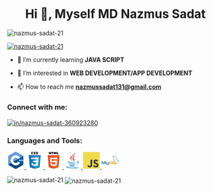 <h1 align="center">Hi 👋, Myself MD Nazmus Sadat</h1>
<p align="left"> <img src="https://komarev.com/ghpvc/?username=nazmus-sadat-21&label=Profile%20views&color=0e75b6&style=flat" alt="nazmus-sadat-21" /> </p>

<p align="left"> <a href="https://github.com/ryo-ma/github-profile-trophy"><img src="https://github-profile-trophy.vercel.app/?username=nazmus-sadat-21" alt="nazmus-sadat-21" /></a> </p>

- 🌱 I’m currently learning **JAVA SCRIPT**

- 👀 I’m interested in **WEB DEVELOPMENT/APP DEVELOPMENT**

- 📫 How to reach me **nazmussadat131@gmail.com**

<h3 align="left">Connect with me:</h3>
<p align="left">
<a href="https://linkedin.com/in/in/nazmus-sadat-360923280" target="blank"><img align="center" src="https://raw.githubusercontent.com/rahuldkjain/github-profile-readme-generator/master/src/images/icons/Social/linked-in-alt.svg" alt="in/nazmus-sadat-360923280" height="30" width="40" /></a>
</p>

<h3 align="left">Languages and Tools:</h3>
<p align="left"> <a href="https://www.w3schools.com/cpp/" target="_blank" rel="noreferrer"> <img src="https://raw.githubusercontent.com/devicons/devicon/master/icons/cplusplus/cplusplus-original.svg" alt="cplusplus" width="40" height="40"/> </a> <a href="https://www.w3schools.com/css/" target="_blank" rel="noreferrer"> <img src="https://raw.githubusercontent.com/devicons/devicon/master/icons/css3/css3-original-wordmark.svg" alt="css3" width="40" height="40"/> </a> <a href="https://www.w3.org/html/" target="_blank" rel="noreferrer"> <img src="https://raw.githubusercontent.com/devicons/devicon/master/icons/html5/html5-original-wordmark.svg" alt="html5" width="40" height="40"/> </a> <a href="https://www.java.com" target="_blank" rel="noreferrer"> <img src="https://raw.githubusercontent.com/devicons/devicon/master/icons/java/java-original.svg" alt="java" width="40" height="40"/> </a> <a href="https://developer.mozilla.org/en-US/docs/Web/JavaScript" target="_blank" rel="noreferrer"> <img src="https://raw.githubusercontent.com/devicons/devicon/master/icons/javascript/javascript-original.svg" alt="javascript" width="40" height="40"/> </a> <a href="https://www.mysql.com/" target="_blank" rel="noreferrer"> <img src="https://raw.githubusercontent.com/devicons/devicon/master/icons/mysql/mysql-original-wordmark.svg" alt="mysql" width="40" height="40"/> </a> </p>

<p><img align="left" src="https://github-readme-stats.vercel.app/api/top-langs?username=nazmus-sadat-21&show_icons=true&locale=en&layout=compact" alt="nazmus-sadat-21" /></p>

<p>&nbsp;<img align="center" src="https://github-readme-stats.vercel.app/api?username=nazmus-sadat-21&show_icons=true&locale=en" alt="nazmus-sadat-21" /></p>

